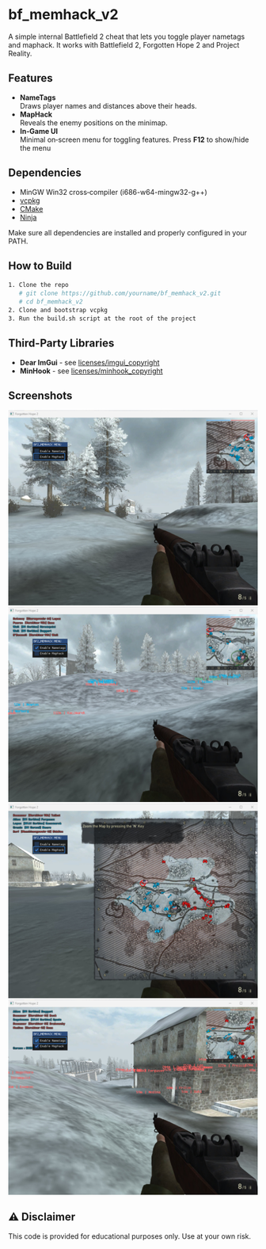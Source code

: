 # bf_memhack_v2

A simple internal Battlefield 2 cheat that lets you toggle player nametags and maphack. It works with Battlefield 2, Forgotten Hope 2 and Project Reality.


## Features

- **NameTags** </br>
  Draws player names and distances above their heads.
- **MapHack** </br>
  Reveals the enemy positions on the minimap.
- **In‑Game UI** </br>
  Minimal on‑screen menu for toggling features. Press **F12** to show/hide the menu


## Dependencies

- MinGW Win32 cross‑compiler (i686-w64-mingw32-g++)
- [vcpkg](https://github.com/Microsoft/vcpkg)
- [CMake](https://cmake.org/)
- [Ninja](https://ninja-build.org/)

Make sure all dependencies are installed and properly configured in your PATH.


## How to Build

```bash
1. Clone the repo
   # git clone https://github.com/yourname/bf_memhack_v2.git
   # cd bf_memhack_v2
2. Clone and bootstrap vcpkg
3. Run the build.sh script at the root of the project
```

## Third-Party Libraries

- **Dear ImGui** - see [licenses/imgui_copyright](./licenses/imgui_copyright)
- **MinHook** - see [licenses/minhook_copyright](./licenses/minhook_copyright)


## Screenshots

![Menu](resources/images/menu.jpg)
![Nametags](resources/images/nametags.jpg)
![Maphack](resources/images/maphack.jpg)
![Nametags and Maphack](resources/images/nametags_and_maphack.jpg)


## ⚠️ Disclaimer
This code is provided for educational purposes only. Use at your own risk.
